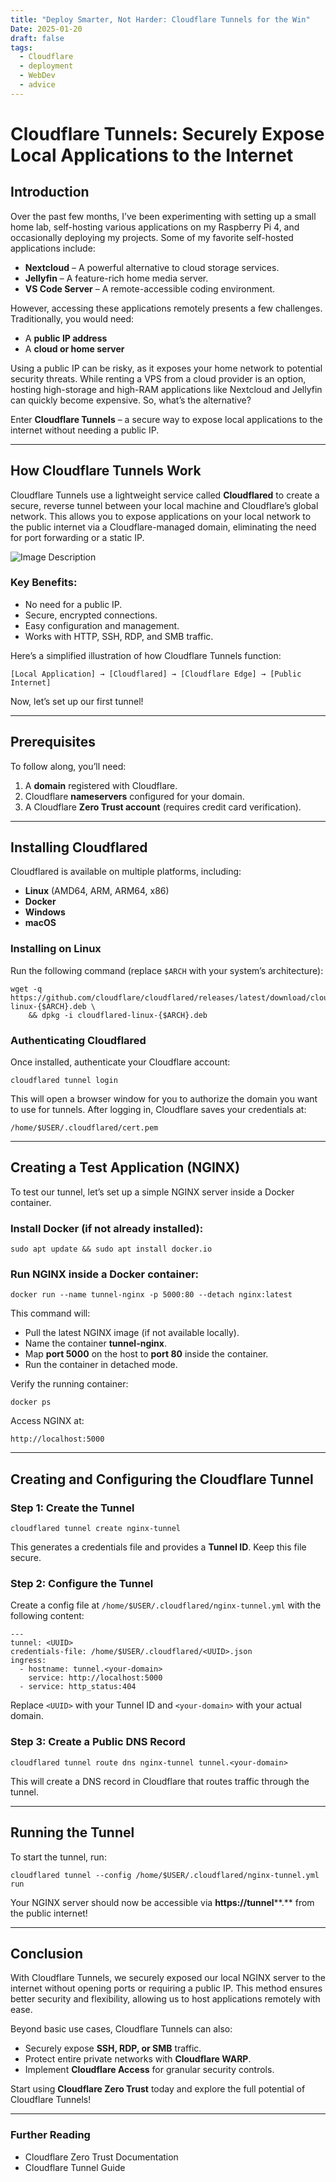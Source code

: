 ```yaml
---
title: "Deploy Smarter, Not Harder: Cloudflare Tunnels for the Win"
Date: 2025-01-20
draft: false
tags:
  - Cloudflare
  - deployment
  - WebDev
  - advice
---
```

# **Cloudflare Tunnels: Securely Expose Local Applications to the Internet**

## **Introduction**

Over the past few months, I’ve been experimenting with setting up a small home lab, self-hosting various applications on my Raspberry Pi 4, and occasionally deploying my projects. Some of my favorite self-hosted applications include:

- **Nextcloud** – A powerful alternative to cloud storage services.
- **Jellyfin** – A feature-rich home media server.
- **VS Code Server** – A remote-accessible coding environment.

However, accessing these applications remotely presents a few challenges. Traditionally, you would need:

- A **public IP address**
- A **cloud or home server**

Using a public IP can be risky, as it exposes your home network to potential security threats. While renting a VPS from a cloud provider is an option, hosting high-storage and high-RAM applications like Nextcloud and Jellyfin can quickly become expensive. So, what’s the alternative?

Enter **Cloudflare Tunnels** – a secure way to expose local applications to the internet without needing a public IP.

---

## **How Cloudflare Tunnels Work**

Cloudflare Tunnels use a lightweight service called **Cloudflared** to create a secure, reverse tunnel between your local machine and Cloudflare’s global network. This allows you to expose applications on your local network to the public internet via a Cloudflare-managed domain, eliminating the need for port forwarding or a static IP.

![Image Description](/images/0_X5p_GBelf4dnPcir.webp)
### **Key Benefits:**

- No need for a public IP.
- Secure, encrypted connections.
- Easy configuration and management.
- Works with HTTP, SSH, RDP, and SMB traffic.

Here’s a simplified illustration of how Cloudflare Tunnels function:

```
[Local Application] → [Cloudflared] → [Cloudflare Edge] → [Public Internet]
```

Now, let’s set up our first tunnel!

---

## **Prerequisites**

To follow along, you’ll need:

1. A **domain** registered with Cloudflare.
2. Cloudflare **nameservers** configured for your domain.
3. A Cloudflare **Zero Trust account** (requires credit card verification).  

---

## **Installing Cloudflared**

Cloudflared is available on multiple platforms, including:

- **Linux** (AMD64, ARM, ARM64, x86)
- **Docker**
- **Windows**
- **macOS**


### **Installing on Linux**

Run the following command (replace `$ARCH` with your system’s architecture):

```
wget -q https://github.com/cloudflare/cloudflared/releases/latest/download/cloudflared-linux-{$ARCH}.deb \
    && dpkg -i cloudflared-linux-{$ARCH}.deb
```

### **Authenticating Cloudflared**

Once installed, authenticate your Cloudflare account:

```
cloudflared tunnel login
```

This will open a browser window for you to authorize the domain you want to use for tunnels. After logging in, Cloudflare saves your credentials at:

```
/home/$USER/.cloudflared/cert.pem
```

---

## **Creating a Test Application (NGINX)**

To test our tunnel, let’s set up a simple NGINX server inside a Docker container.

### **Install Docker (if not already installed):**

```
sudo apt update && sudo apt install docker.io
```

### **Run NGINX inside a Docker container:**

```
docker run --name tunnel-nginx -p 5000:80 --detach nginx:latest
```

This command will:

- Pull the latest NGINX image (if not available locally).
- Name the container **tunnel-nginx**.
- Map **port 5000** on the host to **port 80** inside the container.
- Run the container in detached mode.

Verify the running container:

```
docker ps
```

Access NGINX at:

```
http://localhost:5000
```

---

## **Creating and Configuring the Cloudflare Tunnel**

### **Step 1: Create the Tunnel**

```
cloudflared tunnel create nginx-tunnel
```

This generates a credentials file and provides a **Tunnel ID**. Keep this file secure.

### **Step 2: Configure the Tunnel**

Create a config file at `/home/$USER/.cloudflared/nginx-tunnel.yml` with the following content:

```
---
tunnel: <UUID>
credentials-file: /home/$USER/.cloudflared/<UUID>.json
ingress:
  - hostname: tunnel.<your-domain>
    service: http://localhost:5000
  - service: http_status:404
```

Replace `<UUID>` with your Tunnel ID and `<your-domain>` with your actual domain.

### **Step 3: Create a Public DNS Record**

```
cloudflared tunnel route dns nginx-tunnel tunnel.<your-domain>
```

This will create a DNS record in Cloudflare that routes traffic through the tunnel.

---

## **Running the Tunnel**

To start the tunnel, run:

```
cloudflared tunnel --config /home/$USER/.cloudflared/nginx-tunnel.yml run
```

Your NGINX server should now be accessible via **https://tunnel****.** from the public internet!

---

## **Conclusion**

With Cloudflare Tunnels, we securely exposed our local NGINX server to the internet without opening ports or requiring a public IP. This method ensures better security and flexibility, allowing us to host applications remotely with ease.

Beyond basic use cases, Cloudflare Tunnels can also:

- Securely expose **SSH, RDP, or SMB** traffic.
- Protect entire private networks with **Cloudflare WARP**.
- Implement **Cloudflare Access** for granular security controls.

Start using **Cloudflare Zero Trust** today and explore the full potential of Cloudflare Tunnels!

---

### **Further Reading**

- Cloudflare Zero Trust Documentation
- Cloudflare Tunnel Guide




